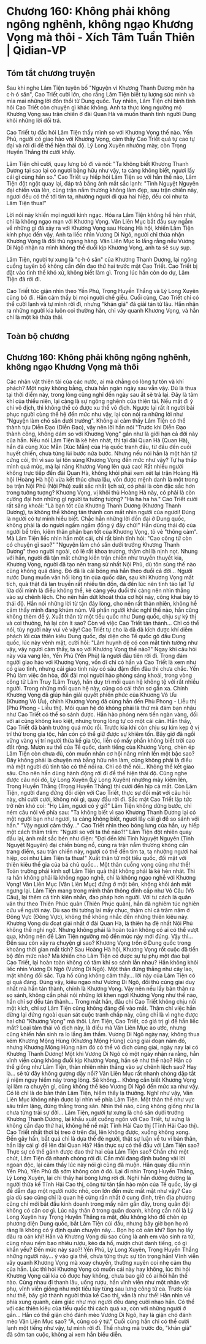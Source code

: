 # Chương 160: Không phải không ngông nghênh, không ngạo Khương Vọng mà thôi - Xích Tâm Tuần Thiên | Qidian-VP

## Tóm tắt chương truyện

Sau khi nghe Lâm Tiện tuyên bố "Nguyện vì Khương Thanh Dương môn hạ c·h·ó săn", Cao Triết cười lớn, cho rằng Lâm Tiện biết tự lượng sức mình và mỉa mai những lời đồn thổi từ Dung quốc. Tuy nhiên, Lâm Tiện chỉ bình tĩnh hỏi Cao Triết còn chuyện gì khác không. Anh ta thực lòng ngưỡng mộ Khương Vọng sau trận chiến ở đài Quan Hà và muốn thanh tỉnh người Dung khỏi những lời dối trá.

Cao Triết tự đắc hỏi Lâm Tiện thấy mình so với Khương Vọng thế nào. Yến Phủ, người có giao hảo với Khương Vọng, cảm thấy Cao Triết quá tự cao tự đại và rời đi để thể hiện thái độ. Lý Long Xuyên nhướng mày, còn Trọng Huyền Thắng thì cười khẩy.

Lâm Tiện chỉ cười, quay lưng bỏ đi và nói: "Ta không biết Khương Thanh Dương tại sao lại có ngươi bằng hữu như vậy, ta càng không biết, ngươi lấy cái gì cùng hắn so." Cao Triết uy hiếp hỏi Lâm Tiện so với hắn thế nào, Lâm Tiện đột ngột quay lại, đáp trả bằng ánh mắt sắc lạnh: "Tinh Nguyệt Nguyên đại chiến vừa lên, cùng trận nắm thương không làm đẹp, sau trận chiến này, ngươi đều có thể tới tìm ta, nhường ngươi đi qua hai hiệp, đều coi như ta Lâm Tiện thua!"

Lời nói này khiến mọi người kinh ngạc. Hóa ra Lâm Tiện không hề hèn nhát, chỉ là không ngạo mạn với Khương Vọng. Văn Liên Mục bắt đầu suy ngẫm về những gì đã xảy ra với Khương Vọng sau Hoàng Hà hội, khiến Lâm Tiện kính phục đến vậy. Anh ta liếc nhìn Vương Di Ngô, người chỉ thừa nhận Khương Vọng là đối thủ ngang hàng. Văn Liên Mục lo lắng rằng nếu Vương Di Ngô nhận ra mình không thể đuổi kịp Khương Vọng, anh ta sẽ suy sụp.

Lâm Tiện, người tự xưng là "c·h·ó săn" của Khương Thanh Dương, lại ngông cuồng tuyên bố không cần đến đao thứ hai trước mặt Cao Triết. Cao Triết bị đặt vào tình thế khó xử, không biết làm gì. Trong lúc hắn còn do dự, Lâm Tiện đã rời đi.

Cao Triết tức giận nhìn theo Yến Phủ, Trọng Huyền Thắng và Lý Long Xuyên cũng bỏ đi. Hắn cảm thấy bị mọi người chế giễu. Cuối cùng, Cao Triết chỉ có thể cười lạnh và tự mình rời đi, nhưng "khán giả" đã giải tán từ lâu. Hắn nhận ra những người kia luôn coi thường hắn, chỉ vây quanh Khương Vọng, và hắn chỉ là một kẻ thừa thãi.

## Toàn bộ chương

## Chương 160: Không phải không ngông nghênh, không ngạo Khương Vọng mà thôi

Các nhân vật thiên tài của các nước, ai mà chẳng có lòng tự tôn và khí phách?
Một ngày không bằng, chưa hẳn ngàn ngày sau vẫn vậy.
Dù là thua tại thời điểm này, trong lòng cũng nghĩ đến ngày sau ắt sẽ trả lại.
Đây là tâm khí của thiếu niên, lại càng là sự ngông nghênh của thiên tài.
Nếu mất đi ý chí vô địch, thì không thể có được xu thế vô địch.
Ngược lại rất ít người bái phục người cùng thế hệ đến mức như vậy, lại còn nói ra những lời như "Nguyện làm chó săn dưới trướng".
Không ai cảm thấy Lâm Tiện có thể thành tựu Diễn Đạo (Diễn Đạo), vậy nên lời hắn nói "Trước khi Diễn Đạo thành công, không dám so với Khương Vọng" gần như là giới hạn cả đời này của hắn.
Nếu nói Lâm Tiện là kẻ hèn nhát, thì tại đài Quan Hà (Quan Hà), hắn đã cùng Xúc Mẫn (Xúc Mẫn) của Hạ quốc tranh đấu, từ đầu đến cuối huyết chiến, chưa từng lùi bước nửa bước.
Nhưng nếu nói hắn là một hán tử cứng cỏi, thì vì sao lại tôn sùng Khương Vọng đến mức như vậy?
Tự hạ thấp mình quá mức, mà lại nâng Khương Vọng lên quá cao!
Rất nhiều người không trực tiếp đến đài Quan Hà, không khỏi phải xem xét lại trận Hoàng Hà hội (Hoàng Hà hội) vừa kết thúc chưa lâu, vốn được mệnh danh là một trong ba trận Nội Phủ (Nội Phủ) xuất sắc nhất lịch sử, có phải là còn đặc sắc hơn trong tưởng tượng?
Khương Vọng, vị khôi thủ Hoàng Hà này, có phải là còn cường đại hơn những gì người ta tưởng tượng?
"Ha ha ha ha." Cao Triết cười rất sảng khoái: "Là bạn tốt của Khương Thanh Dương (Khương Thanh Dương), ta không thể không tán thành con mắt nhìn người của ngươi! Đúng là người có tự mình hiểu biết. Chắc hẳn những lời đồn đại ở Dung quốc, không phải là do ngươi ngấm ngầm đồng ý đấy chứ!"
Hắn dùng thái độ của người bề trên, kiêm thân phận bạn tốt của Khương Vọng, tỏ vẻ "thông cảm".
Mà Lâm Tiện liếc nhìn hắn một cái, chỉ rất bình tĩnh hỏi: "Cao công tử còn có chuyện gì sao?"
"Nguyện làm chó săn dưới trướng Khương Thanh Dương" theo người ngoài, có lẽ rất khoa trương, thậm chí là nịnh nọt. Nhưng với hắn, người đã tận mắt chứng kiến trận chiến như truyền thuyết kia, Khương Vọng, người đã tạo nên trang sử nhất Nội Phủ, dù tôn sùng thế nào cũng không quá đáng. Đó đã là cái bóng mà hắn theo đuổi cả đời... Người nước Dung muốn vãn hồi lòng tin của quốc dân, sau khi Khương Vọng mất tích, quả thật đã lan truyền rất nhiều tin đồn, đã đến lúc nên tỉnh táo lại!
Tự lừa dối mình là điều không thể, kẻ càng yếu đuối thì càng nên nhìn thẳng vào sự chênh lệch.
Cho nên hắn dứt khoát thừa cơ hội này, công khai bày tỏ thái độ.
Hắn nói những lời từ tận đáy lòng, cho nên rất thản nhiên, không hề cảm thấy mình đang khúm núm. Về phần người khác nghĩ thế nào, hắn cũng không thèm để ý.
Xuất thân từ một tiểu quốc như Dung quốc, chịu sự kỳ thị và coi thường, há lại còn ít sao?
Còn về việc Cao Triết tán thành...
Chỉ có thể nói, tùy người này vui vẻ vậy!
Cao Triết tự cho là đã đả kích được khí diễm phách lối của thiên kiêu Dung quốc, đại diện cho Tề quốc gõ đầu Dung quốc, lúc này vênh mặt, cười hỏi: "Lâm huynh đệ có con mắt tinh tường như vậy, vậy ngươi cảm thấy, ta so với Khương Vọng thế nào?"
Ngay khi câu hỏi này vừa vang lên, Yến Phủ (Yến Phủ) là người đầu tiên rời đi. Trong đám người giao hảo với Khương Vọng, vốn dĩ chỉ có hắn và Cao Triết là xem như có giao tình, nhưng cái giao tình này có sâu đậm đến đâu thì chưa chắc.
Yến Phủ làm việc ôn hòa, đối đãi mọi người hào phóng sảng khoái, trong vòng công tử Lâm Truy (Lâm Truy), hắn duy trì mối quan hệ không tệ với rất nhiều người. Trong những mối quan hệ này, cũng có cái thân sơ gần xa.
Chính Khương Vọng đã giúp hắn giải quyết phiền phức của Khương Vô Ưu (Khương Vô Ưu), chính Khương Vọng đã cùng hắn đến Phù Phong - Liễu thị (Phù Phong - Liễu thị). Mối quan hệ đó không phải là thứ mà đám bạn nhậu như Cao Triết có thể so sánh được.
Hắn hào phóng ném tiền ngàn vàng, đối với ai cũng không keo kiệt, nhưng trong lòng tự có một cái cân.
Hắn thấy, Cao Triết đã bành trướng quá mức rồi. Trước kia khi còn chịu sự kìm kẹp ở vị trí thứ trong gia tộc, hắn còn có thể giữ được sự khiêm tốn. Bây giờ đã ngồi vững vàng vị trí người thừa kế gia tộc, liền có mấy phần không biết trời cao đất rộng.
Mượn xu thế của Tề quốc, danh tiếng của Khương Vọng, chèn ép Lâm Tiện còn chưa đủ, còn muốn nhân cơ hội nâng mình lên một bậc sao?
Đây không phải là chuyện mà bằng hữu nên làm, cũng không phải là điều mà một người đủ tỉnh táo có thể nói ra.
Chỉ có thể nói... Không thể kết giao sâu.
Cho nên hắn dùng hành động rời đi để thể hiện thái độ.
Cũng nghe được câu nói đó, Lý Long Xuyên (Lý Long Xuyên) nhướng mày kiếm lên, Trọng Huyền Thắng (Trọng Huyền Thắng) thì cười đến híp cả mắt.
Còn Lâm Tiện, người đang đứng đối diện với Cao Triết, thực sự đối mặt với câu hỏi này, chỉ cười cười, không nói gì, quay đầu rời đi.
Sắc mặt Cao Triết lập tức trở nên khó coi: "Họ Lâm, ngươi có ý gì?"
Lâm Tiện không dừng bước, chỉ ném câu nói về phía sau: "Ta không biết vì sao Khương Thanh Dương lại có một người bạn như ngươi, ta càng không biết, ngươi lấy cái gì để so sánh với hắn."
"Vậy ngươi cảm thấy..." Cao Triết nhìn theo bóng lưng của hắn, uy hiếp một cách thâm trầm: "Ngươi so với ta thế nào?!"
Lâm Tiện đột nhiên quay đầu lại, ánh mắt sắc bén như điện: "Đợi đến khi Tinh Nguyệt Nguyên (Tinh Nguyệt Nguyên) đại chiến bùng nổ, cùng ra trận nắm thương không cần trang điểm, sau trận chiến này, ngươi có thể đến tìm ta, ta nhường ngươi hai hiệp, coi như Lâm Tiện ta thua!"
Xuất thân từ một tiểu quốc, đối mặt với thiên kiêu thế gia của bá chủ quốc...
Một thân cuồng vọng cũng như thế!
Toàn trường phải kinh sợ!
Lâm Tiện quả thật không phải là kẻ hèn nhát.
Thì ra hắn không phải là không ngạo nghễ, chỉ là không ngạo nghễ với Khương Vọng!
Văn Liên Mục (Văn Liên Mục) đứng ở một bên, không khỏi ánh mắt ngưng lại.
Lâm Tiện mang trong mình thần thông đỉnh cấp như Vô Câu (Vô Câu), lại thêm cá tính kiên nhẫn, đao pháp hơn người. Với tư cách là quân văn thư theo Thiên Phúc quân (Thiên Phúc quân), hắn đã nghiêm túc nghiên cứu về người này. Dù sao thì tương lai mấy chục, thậm chí cả trăm năm ở Đông Vực (Đông Vực), không thể không nhắc đến những thiên kiêu này.
Khương Vọng dù đoạt giải nhất ở đài Quan Hà, là thiên hạ đệ nhất Nội Phủ không thể nghi ngờ. Nhưng không phải là hoàn toàn không có ai có thể vượt qua, không nên để Lâm Tiện ngưỡng mộ đến mức này mới đúng.
Vậy thì... Đến sau còn xảy ra chuyện gì sao?
Khương Vọng trốn ở Dung quốc trong khoảng thời gian mất tích?
Sau Hoàng Hà hội, Khương Vọng rốt cuộc đã tiến bộ đến mức nào?
Mà khiến cho Lâm Tiện có được sự tự phụ một đao bại Cao Triết, lại hoàn toàn không có tâm khí so sánh lẫn nhau?
Hắn không khỏi liếc nhìn Vương Di Ngô (Vương Di Ngô).
Một thân đứng thẳng như cây lao, mặt không đổi sắc. Tựa hồ cũng không cảm thấy... lời này của Lâm Tiện có gì quá đáng.
Đúng vậy, kiêu ngạo như Vương Di Ngô, đối thủ cùng giai duy nhất mà hắn tán thành, chính là Khương Vọng. Vậy nên nếu lấy bản thân ra so sánh, không cần phải nói những lời khen ngợi Khương Vọng như thế nào, hắn chỉ sợ đều tán thành...
Trong mắt hắn, đâu chỉ Cao Triết không chịu nổi một kích, chỉ sợ Lâm Tiện cũng không đáng để vào mắt.
Thậm chí việc hắn dừng lại đứng ngoài quan sát cuộc tranh chấp này, cũng chỉ là vì nghe được hai chữ "Khương Vọng" mà thôi. Lâm Tiện, Cao Triết, có giá trị gì để hắn liếc mắt?
Loại tâm thái vô địch này, là điều mà Văn Liên Mục ao ước, nhưng cũng khiến hắn sinh ra lo lắng âm thầm. Vương Di Ngô ngày nay, không thua kém Khương Mộng Hùng (Khương Mộng Hùng) cùng giai đoạn năm đó, nhưng Khương Mộng Hùng năm đó có thể vô địch cùng giai, ngày nay lại có Khương Thanh Dương!
Một khi Vương Di Ngô có một ngày nhận ra rằng, hắn vĩnh viễn cũng không đuổi kịp Khương Vọng, hắn sẽ như thế nào? Hắn có thể giống như Lâm Tiện, thản nhiên nhìn thẳng vào sự chênh lệch sao? Hay là... sẽ từ đây không gượng dậy nổi?
Văn Liên Mục rất nhanh chóng dập tắt ý niệm nguy hiểm này trong lòng.
Sẽ không... Không cần biết Khương Vọng lại làm ra chuyện gì, cũng không thể kéo Vương Di Ngô đến mức xa như vậy. Có lẽ chỉ là do bản thân Lâm Tiện, hiếm thấy lạ thường.
Nghĩ như vậy, Văn Liên Mục không nhịn được lại nhìn về phía Lâm Tiện.
Một thân thế như vực sâu trầm lặng, đứng thẳng trong sân.
Nhìn thế nào, cũng không giống như là chưa từng trải sự đời...
Lâm Tiện, người tự xưng là chó săn dưới trướng Khương Thanh Dương, lại khẩu xuất cuồng ngôn với Cao Triết, tự xưng là không cần đao thứ hai, không hề nể mặt Tĩnh Hải Cao thị (Tĩnh Hải Cao thị).
Cao Triết nhất thời bị treo ở trên đài, lên không được, xuống không xong. Đến gây hấn, bất quá chỉ là dựa thế đè người, thật sự luận về tu vi bản thân, hắn lấy cái gì để lên đài Quan Hà? Hắn thực sự có thể đấu với Lâm Tiện sao? Thực sự có thể gánh được đao thứ hai của Lâm Tiện sao?
Chần chừ một chút, Lâm Tiện đã nhanh chóng rời đi.
Cắn môi đang định buông vài lời ngoan độc, lại cảm thấy lúc này nói gì cũng đã muộn.
Hắn quay đầu nhìn Yến Phủ, Yến Phủ đã sớm không còn ở đó.
Lại đi nhìn Trọng Huyền Thắng, Lý Long Xuyên, lại chỉ thấy hai bóng lưng rời đi.
Nghĩ hắn đường đường là người thừa kế Tĩnh Hải Cao thị, công tử tân tấn hào môn của Tề quốc, lấy gì để dẫm đạp một người nước nhỏ, còn lớn đến mức mất mặt như vậy?
Cao gia dù sao cũng chỉ là quan hệ cứng rắn nhất ở cung đình, trên địa phương cũng chỉ mới bắt đầu kinh doanh trong mấy năm gần đây, trong quân đội không có căn cơ gì. Lúc này thân ở trong quân doanh, không cần nói là Lý Long Xuyên hay Trọng Huyền Thắng ra mặt, đều không khó để chèn ép phương diện Dung quốc, bắt Lâm Tiện cúi đầu, nhưng bây giờ bọn họ rõ ràng là không có ý định quản chuyện này...
Bọn họ có oán khí?
Bọn họ lấy đâu ra oán khí!
Hắn và Khương Vọng dù sao cũng là anh em vào sinh ra tử, cùng nhau nếm bao nhiêu rượu, kéo da hổ, mượn chút danh tiếng, có gì khẩn yếu? Đến mức này sao?!
Yến Phủ, Lý Long Xuyên, Trọng Huyền Thắng những người này... ỷ vào gia thế, chưa từng thực sự tôn trọng hắn! Vĩnh viễn vây quanh Khương Vọng mà xoay chuyển, thường xuyên coi nhẹ cảm thụ của hắn. Lúc thì hỏi Khương Vọng có muốn cái này hay không, lúc thì hỏi Khương Vọng cái kia có được hay không, chưa bao giờ có ai hỏi hắn thế nào. Cùng nhau đi thanh lâu, uống rượu, hắn vĩnh viễn như một nhân vật phụ, vĩnh viễn giống như một tiểu tùy tùng sau lưng công tử ca.
Trước kia như thế, bây giờ thành người thừa kế Cao thị, vẫn là như thế!
Hắn nhìn về phía xung quanh, cảm giác như mọi người đều đang cười nhạo hắn.
Có thể với các thiên kiêu của tiểu quốc thì cách quá xa, còn với những người ở gần... Hắn có thể giận chó đánh mèo Vương Di Ngô, hay là giận chó đánh mèo Văn Liên Mục sao?
"À, cũng có ý tứ." Cuối cùng hắn chỉ có thể cười lạnh một tiếng như vậy, tự mình rời đi.
Thế nhưng mà trước đó, "khán giả" đã sớm tan cuộc, không ai xem hắn biểu diễn.
